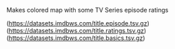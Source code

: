Makes colored map with some TV Series episode ratings

(https://datasets.imdbws.com/title.episode.tsv.gz)
(https://datasets.imdbws.com/title.ratings.tsv.gz)
(https://datasets.imdbws.com/title.basics.tsv.gz)


